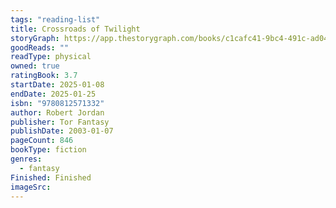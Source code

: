```yaml
---
tags: "reading-list"
title: Crossroads of Twilight
storyGraph: https://app.thestorygraph.com/books/c1cafc41-9bc4-491c-ad04-04059df27296
goodReads: ""
readType: physical
owned: true
ratingBook: 3.7
startDate: 2025-01-08
endDate: 2025-01-25
isbn: "9780812571332"
author: Robert Jordan
publisher: Tor Fantasy
publishDate: 2003-01-07
pageCount: 846
bookType: fiction
genres:
  - fantasy
Finished: Finished
imageSrc:
---
```

